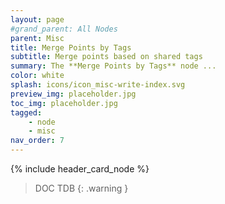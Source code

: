 ```yaml
---
layout: page
#grand_parent: All Nodes
parent: Misc
title: Merge Points by Tags
subtitle: Merge points based on shared tags
summary: The **Merge Points by Tags** node ...
color: white
splash: icons/icon_misc-write-index.svg
preview_img: placeholder.jpg
toc_img: placeholder.jpg
tagged: 
    - node
    - misc
nav_order: 7
---
```


{% include header_card_node %}

> DOC TDB
{: .warning }